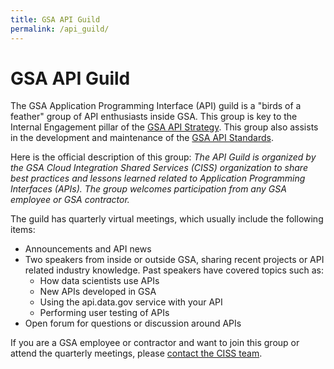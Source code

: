 ```yaml
---
title: GSA API Guild
permalink: /api_guild/
---
```


# GSA API Guild

The GSA Application Programming Interface (API) guild is a "birds of a feather" group of API enthusiasts inside GSA. This group is key to the Internal Engagement pillar of the [GSA API Strategy](/guides/API_strategy). This group also assists in the development and maintenance of the [GSA API Standards](/guides/API_standards).

Here is the official description of this group: _The API Guild is organized by the GSA Cloud Integration Shared Services (CISS) organization to share best practices and lessons learned related to Application Programming Interfaces (APIs). The group welcomes participation from any GSA employee or GSA contractor._

The guild has quarterly virtual meetings, which usually include the following items:

* Announcements and API news
* Two speakers from inside or outside GSA, sharing recent projects or API related industry knowledge. Past speakers have covered topics such as:
  * How data scientists use APIs
  * New APIs developed in GSA
  * Using the api.data.gov service with your API
  * Performing user testing of APIs
* Open forum for questions or discussion around APIs

If you are a GSA employee or contractor and want to join this group or attend the quarterly meetings, please [contact the CISS team](mailto:api.ciss@gsa.gov).
